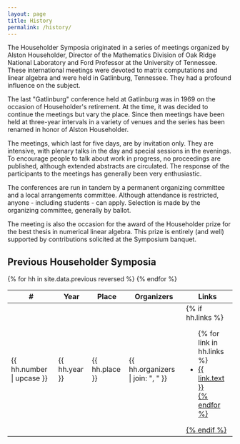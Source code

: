 ```yaml
---
layout: page
title: History
permalink: /history/
---
```


The Householder Symposia originated in a series of meetings organized by Alston Householder, Director of the Mathematics Division of Oak Ridge National Laboratory and Ford Professor at the University of Tennessee. These international meetings were devoted to matrix computations and linear algebra and were held in Gatlinburg, Tennessee. They had a profound influence on the subject.

The last "Gatlinburg" conference held at Gatlinburg was in 1969 on the occasion of Householder's retirement. At the time, it was decided to continue the meetings but vary the place. Since then meetings have been held at three-year intervals in a variety of venues and the series has been renamed in honor of Alston Householder.

The meetings, which last for five days, are by invitation only. They are intensive, with plenary talks in the day and special sessions in the evenings. To encourage people to talk about work in progress, no proceedings are published, although extended abstracts are circulated. The response of the participants to the meetings has generally been very enthusiastic.

The conferences are run in tandem by a permanent organizing committee and a local arrangements committee. Although attendance is restricted, anyone - including students - can apply. Selection is made by the organizing committee, generally by ballot.

The meeting is also the occasion for the award of the Householder prize for the best thesis in numerical linear algebra. This prize is entirely (and well) supported by contributions solicited at the Symposium banquet. 

## Previous Householder Symposia

<table>
  <thead>
    <tr>
      <th>#</th>
      <th>Year</th>
      <th>Place</th>
      <th>Organizers</th>
      <th>Links</th>
    </tr>
  </thead>
  <tbody>
    {% for hh in site.data.previous reversed %}
    <tr>
      <td>{{ hh.number | upcase }}</td>
      <td>{{ hh.year }}</td>
      <td>{{ hh.place }}</td>
      <td>{{ hh.organizers | join: ", " }}</td>
      <td>{% if hh.links %}<ul>{% for link in hh.links %}
          <li><a href="{{ link.link }}">{{ link.text }}</li>
        {% endfor %}</ul>{% endif %}</td>
    </tr>
    {% endfor %}
  </tbody>
</table>

